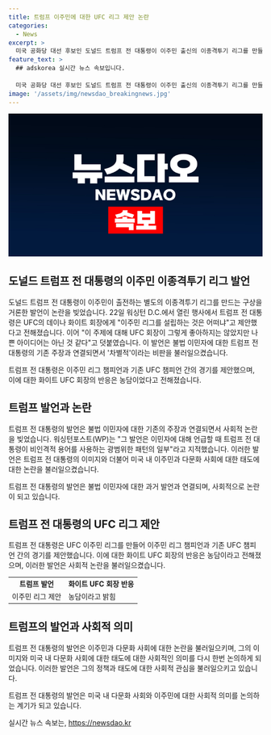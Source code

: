 ```yaml
---
title: 트럼프 이주민에 대한 UFC 리그 제안 논란
categories:
  - News
excerpt: >
  미국 공화당 대선 후보인 도널드 트럼프 전 대통령이 이주민 출신의 이종격투기 리그를 만들고자 했다는 발언으로 논란에 휩싸였습니다. 트럼프 전 대통령은 복음주의 기독교 단체 행사에서 UFC 회장에게 이주민 리그 설립을 제안했으며, 이에 대한 비난이 빗발쳤습니다. 이 발언은 트럼프 전 대통령의 이민자에 대한 비난적인 발언과 연결돼 차별적이라는 비판을 받았습니다. 화이트 UFC 회장은 이 발언을 농담이라고 설명했습니다.
feature_text: >
  ## adskorea 실시간 뉴스 속보입니다.

  미국 공화당 대선 후보인 도널드 트럼프 전 대통령이 이주민 출신의 이종격투기 리그를 만들고자 했다는 발언으로 논란에 휩싸였습니다. 트럼프 전 대통령은 복음주의 기독교 단체 행사에서 UFC 회장에게 이주민 리그 설립을 제안했으며, 이에 대한 비난이 빗발쳤습니다. 이 발언은 트럼프 전 대통령의 이민자에 대한 비난적인 발언과 연결돼 차별적이라는 비판을 받았습니다. 화이트 UFC 회장은 이 발언을 농담이라고 설명했습니다.
image: '/assets/img/newsdao_breakingnews.jpg'
---
```


<p><img src="/assets/img/newsdao_breakingnews.jpg" alt="adskorea 속보" /></p>

<h2 data-ke-size="size26">도널드 트럼프 전 대통령의 이주민 이종격투기 리그 발언</h2>

<p>도널드 트럼프 전 대통령이 이주민이 출전하는 별도의 이종격투기 리그를 만드는 구상을 거론한 발언이 논란을 빚었습니다. 22일 워싱턴 D.C.에서 열린 행사에서 트럼프 전 대통령은 UFC의 데이나 화이트 회장에게 "이주민 리그를 설립하는 것은 어떠냐"고 제안했다고 전해졌습니다. 이어 "이 주제에 대해 UFC 회장이 그렇게 좋아하지는 않았지만 나쁜 아이디어는 아닌 것 같다"고 덧붙였습니다. 이 발언은 불법 이민자에 대한 트럼프 전 대통령의 기존 주장과 연결되면서 '차별적'이라는 비판을 불러일으켰습니다.</p>

<p data-ke-size="size16">트럼프 전 대통령은 이주민 리그 챔피언과 기존 UFC 챔피언 간의 경기를 제안했으며, 이에 대한 화이트 UFC 회장의 반응은 농담이었다고 전해졌습니다.</p>

<h2 data-ke-size="size26">트럼프 발언과 논란</h2>

<p>트럼프 전 대통령의 발언은 불법 이민자에 대한 기존의 주장과 연결되면서 사회적 논란을 빚었습니다. 워싱턴포스트(WP)는 "그 발언은 이민자에 대해 언급할 때 트럼프 전 대통령이 비인격적 용어를 사용하는 광범위한 패턴의 일부"라고 지적했습니다. 이러한 발언은 트럼프 전 대통령의 이미지와 더불어 미국 내 이주민과 다문화 사회에 대한 태도에 대한 논란을 불러일으켰습니다.</p>

<p data-ke-size="size16">트럼프 전 대통령의 발언은 불법 이민자에 대한 과거 발언과 연결되며, 사회적으로 논란이 되고 있습니다.</p>

<h2 data-ke-size="size26">트럼프 전 대통령의 UFC 리그 제안</h2>

<p>트럼프 전 대통령은 UFC 이주민 리그를 만들어 이주민 리그 챔피언과 기존 UFC 챔피언 간의 경기를 제안했습니다. 이에 대한 화이트 UFC 회장의 반응은 농담이라고 전해졌으며, 이러한 발언은 사회적 논란을 불러일으켰습니다.</p>

<table>
    <tr>
        <td style="text-align: center; height: 17px;"><b>트럼프 발언</b></td>
        <td style="text-align: center; height: 17px;"><b>화이트 UFC 회장 반응</b></td>
    </tr>
    <tr>
        <td>이주민 리그 제안</td>
        <td>농담이라고 밝힘</td>
    </tr>
</table>

<h2 data-ke-size="size26">트럼프의 발언과 사회적 의미</h2>

<p>트럼프 전 대통령의 발언은 이주민과 다문화 사회에 대한 논란을 불러일으키며, 그의 이미지와 미국 내 다문화 사회에 대한 태도에 대한 사회적인 의미를 다시 한번 논의하게 되었습니다. 이러한 발언은 그의 정책과 태도에 대한 사회적 관심을 불러일으키고 있습니다.</p>

<p data-ke-size="size16">트럼프 전 대통령의 발언은 미국 내 다문화 사회와 이주민에 대한 사회적 의미를 논의하는 계기가 되고 있습니다.</p>
실시간 뉴스 속보는, <a href="https://newsdao.kr" rel="dofollow">https://newsdao.kr</a>


